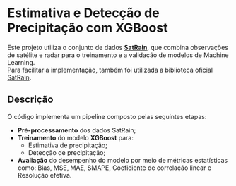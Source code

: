 # Estimativa e Detecção de Precipitação com XGBoost

Este projeto utiliza o conjunto de dados **[SatRain](https://ipwgml.readthedocs.io/en/latest/intro.html)**, que combina observações de satélite e radar para o treinamento e a validação de modelos de Machine Learning.  
Para facilitar a implementação, também foi utilizada a biblioteca oficial [SatRain](https://github.com/ipwgml/satrain).

## Descrição
O código implementa um pipeline composto pelas seguintes etapas:
- **Pré-processamento** dos dados SatRain;
- **Treinamento** do modelo **XGBoost** para:
  - Estimativa de precipitação;
  - Detecção de precipitação;
- **Avaliação** do desempenho do modelo por meio de métricas estatísticas como: Bias, MSE, MAE, SMAPE, Coeficiente de correlação linear e Resolução efetiva.
